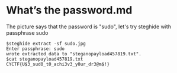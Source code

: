 # What’s the password.md
The picture says that the password is "sudo", let's try steghide with passphrase sudo
```
$steghide extract -sf sudo.jpg
Enter passphrase: sudo
wrote extracted data to "steganopayload457819.txt".
$cat steganopayload457819.txt
CYCTF{U$3_sud0_t0_achi3v3_y0ur_dr3@m$!}
```

